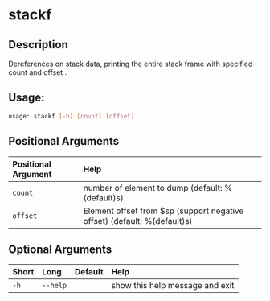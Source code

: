 



# stackf

## Description


Dereferences on stack data, printing the entire stack frame with specified count and offset .
## Usage:


```bash
usage: stackf [-h] [count] [offset]

```
## Positional Arguments

|Positional Argument|Help|
| :--- | :--- |
|`count`|number of element to dump (default: %(default)s)|
|`offset`|Element offset from $sp (support negative offset) (default: %(default)s)|

## Optional Arguments

|Short|Long|Default|Help|
| :--- | :--- | :--- | :--- |
|`-h`|`--help`||show this help message and exit|
